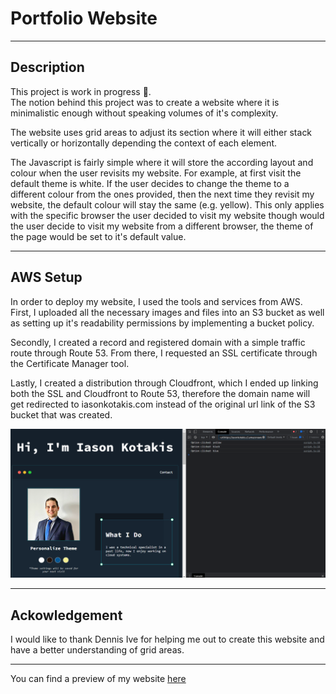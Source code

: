 <h1> Portfolio Website </h1> 

<hr>

<h2> Description </h2> 
<p> This project is work in progress 🚧. <br>The notion behind this project was to create a website where it is minimalistic enough without speaking volumes of it's complexity. </p> 
<p> The website uses grid areas to adjust its section where it will either stack vertically or horizontally depending the context of each element. </p> 
  <p> The Javascript is fairly simple where it will store the according layout and colour when the user revisits my website. For example, at first visit the default theme is white. If the user decides to change the theme to a different colour from the ones provided, then the next time they revisit my website, the default colour will stay the same (e.g. yellow). This only applies with the specific browser the user decided to visit my website though would the user decide to visit my website from a different browser, the theme of the page would be set to it's default value. </p> 

<hr>

<h2>AWS Setup</h2>
<p>In order to deploy my website, I used the tools and services from AWS.<br> 
  First, I uploaded all the necessary images and files into an S3 bucket as well as setting up it's readability permissions by implementing a bucket policy.</p>
<p>Secondly, I created a record and registered domain with a simple traffic route through Route 53. From there, I requested an SSL certificate through the Certificate Manager tool.</p>
<p>Lastly, I created a distribution through Cloudfront, which I ended up linking both the SSL and Cloudfront to Route 53, therefore the domain name will get redirected to iasonkotakis.com instead of the original url link of the S3 bucket that was created.</p>

<img src="https://github.com/IasonKotakis/Iason-Kotakis-Website/blob/docs/images/config%20js%20action.png"><img>

<hr>

<h2> Ackowledgement </h2> 
<p> I would like to thank Dennis Ive for helping me out to create this website and have a better understanding of grid areas.</p>

<hr>

<p> You can find a preview of my website <a href="https://iasonkotakis.com">here</a>

